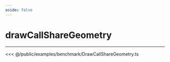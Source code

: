 ```yaml
---
aside: false
---
```


# drawCallShareGeometry
---
<Demo src="/examples/benchmark/DrawCallShareGeometry.ts" :code="false" :height="700"></Demo>

<<< @/public/examples/benchmark/DrawCallShareGeometry.ts